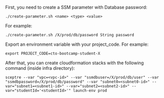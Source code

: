 First, you need to create a SSM parameter with Database password:

`./create-parameter.sh <name> <type> <value>`

For example:

`./create-parameter.sh /X/prod/db/password String password`


Export an environment variable with your project_code. For example:

`export PROJECT_CODE=cto-bootcamp-student-X`

After that, you can create cloudformation stacks with the following command (inside infra directory):

`sceptre --var "vpc=<vpc-id>" --var "ssmdbuser=/X/prod/db/user" --var "ssmdbpassword=/X/prod/db/password" --var "subnet0=<subnet0-id>" --var="subnet1=<subnet1-id>" --var="subnet2=<subnet2-id>" --var="studentId='<studentId>'" launch-env prod`
